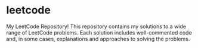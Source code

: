 # leetcode
My LeetCode Repository! This repository contains my solutions to a wide range of LeetCode problems. Each solution includes well-commented code and, in some cases, explanations and approaches to solving the problems.
